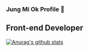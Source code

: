 ### Jung Mi Ok Profile 👋
## Front-end Developer

[![Anurag's github stats](https://github-readme-stats.vercel.app/api?miok-jung=anuraghazra)](https://github.com/anuraghazra/github-readme-stats)
